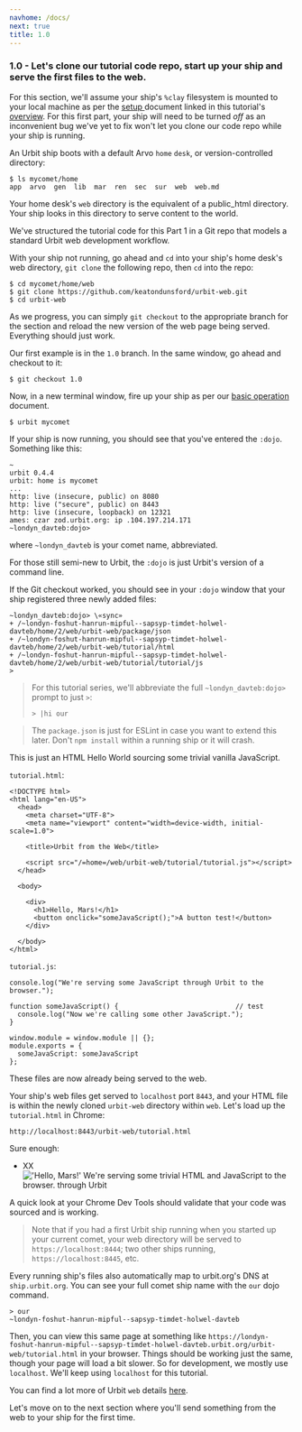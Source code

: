 ```yaml
---
navhome: /docs/
next: true
title: 1.0
---
```


### 1.0 - Let's clone our tutorial code repo, start up your ship and serve the first files to the web.

For this section, we'll assume your ship's `%clay` filesystem is mounted to your local machine as per the [setup ](https://urbit.org/docs/using/setup) document linked in this tutorial's [overview](/urbit-web/tutorial/1). For this first part, your ship will need to be turned *off* as an inconvenient bug we've yet to fix won't let you clone our code repo while your ship is running.

An Urbit ship boots with a default Arvo `home` `desk`, or version-controlled directory:

```
$ ls mycomet/home
app  arvo  gen  lib  mar  ren  sec  sur  web  web.md
```

Your home desk's `web` directory is the equivalent of a public_html directory. Your ship looks in this directory to serve content to the world.

We've structured the tutorial code for this Part 1 in a Git repo that models a standard Urbit web development workflow.

With your ship not running, go ahead and `cd` into your ship's home desk's web directory, `git clone` the following repo, then `cd` into the repo:

```
$ cd mycomet/home/web
$ git clone https://github.com/keatondunsford/urbit-web.git
$ cd urbit-web
```

As we progress, you can simply `git checkout` to the appropriate branch for the section and reload the new version of the web page being served. Everything should just work.

Our first example is in the `1.0` branch. In the same window, go ahead and checkout to it:

```
$ git checkout 1.0
```

Now, in a new terminal window, fire up your ship as per our [basic operation](https://urbit.org/docs/using/admin/) document.

```
$ urbit mycomet
```

If your ship is now running, you should see that you've entered the `:dojo`. Something like this:

```
~
urbit 0.4.4
urbit: home is mycomet
...
http: live (insecure, public) on 8080
http: live ("secure", public) on 8443
http: live (insecure, loopback) on 12321
ames: czar zod.urbit.org: ip .104.197.214.171
~londyn_davteb:dojo>
```

where `~londyn_davteb` is your comet name, abbreviated.

For those still semi-new to Urbit, the `:dojo` is just Urbit's version of a command line.

If the Git checkout worked, you should see in your `:dojo` window that your ship registered three newly added files:

```
~londyn_davteb:dojo> \«sync»
+ /~londyn-foshut-hanrun-mipful--sapsyp-timdet-holwel-davteb/home/2/web/urbit-web/package/json
+ /~londyn-foshut-hanrun-mipful--sapsyp-timdet-holwel-davteb/home/2/web/urbit-web/tutorial/html
+ /~londyn-foshut-hanrun-mipful--sapsyp-timdet-holwel-davteb/home/2/web/urbit-web/tutorial/tutorial/js
>
```

> For this tutorial series, we'll abbreviate the full `~londyn_davteb:dojo>` prompt to just `>`:
> ```
> > |hi our
> ```

> The `package.json` is just for ESLint in case you want to extend this later. Don't `npm install` within a running ship or it will crash.

This is just an HTML Hello World sourcing some trivial vanilla JavaScript.

`tutorial.html`:

```
<!DOCTYPE html>
<html lang="en-US">
  <head>
    <meta charset="UTF-8">
    <meta name="viewport" content="width=device-width, initial-scale=1.0">

    <title>Urbit from the Web</title>

    <script src="/=home=/web/urbit-web/tutorial/tutorial.js"></script>
  </head>

  <body>

    <div>
      <h1>Hello, Mars!</h1>
      <button onclick="someJavaScript();">A button test!</button>
    </div>

  </body>
</html>
```

`tutorial.js`:

```
console.log("We're serving some JavaScript through Urbit to the browser.");

function someJavaScript() {                             // test
  console.log("Now we're calling some other JavaScript.");
}

window.module = window.module || {};
module.exports = {
  someJavaScript: someJavaScript
};
```

These files are now already being served to the web.

Your ship's web files get served to `localhost` port `8443`, and your HTML file is within the newly cloned `urbit-web` directory within `web`. Let's load up the `tutorial.html` in Chrome:

```
http://localhost:8443/urbit-web/tutorial.html
```

Sure enough:

* XX
!['Hello, Mars!' We're serving some trivial HTML and JavaScript to the browser. through Urbit](https://placeimg.com/640/480/arch/grayscale)

A quick look at your Chrome Dev Tools should validate that your code was sourced and is working.

> Note that if you had a first Urbit ship running when you started up your current comet, your web directory will be served to `https://localhost:8444`; two other ships running, `https://localhost:8445`, etc.

Every running ship's files also automatically map to urbit.org's DNS at `ship.urbit.org`. You can see your full comet ship name with the `our` dojo command.

```
> our
~londyn-foshut-hanrun-mipful--sapsyp-timdet-holwel-davteb
```

Then, you can view this same page at something like `https://londyn-foshut-hanrun-mipful--sapsyp-timdet-holwel-davteb.urbit.org/urbit-web/tutorial.html` in your browser. Things should be working just the same, though your page will load a bit slower. So for development, we mostly use `localhost`. We'll keep using `localhost` for this tutorial.

You can find a lot more of Urbit `web` details [here](https://urbit.org/docs/using/web/).

Let's move on to the next section where you'll send something from the web to your ship for the first time.
